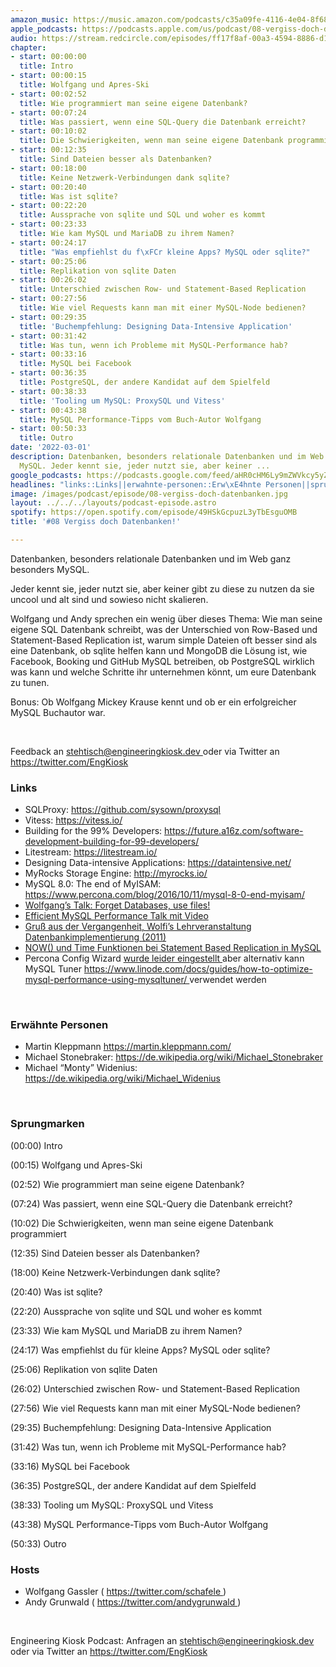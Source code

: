 ```yaml
---
amazon_music: https://music.amazon.com/podcasts/c35a09fe-4116-4e04-8f68-77d61b112e46/episodes/e4c5e0e2-4078-4764-888f-9c9ddc435bd3/engineering-kiosk-08-vergiss-doch-datenbanken
apple_podcasts: https://podcasts.apple.com/us/podcast/08-vergiss-doch-datenbanken/id1603082924?i=1000552569027
audio: https://stream.redcircle.com/episodes/ff17f8af-00a3-4594-8886-d1c2a3980c67/stream.mp3
chapter:
- start: 00:00:00
  title: Intro
- start: 00:00:15
  title: Wolfgang und Apres-Ski
- start: 00:02:52
  title: Wie programmiert man seine eigene Datenbank?
- start: 00:07:24
  title: Was passiert, wenn eine SQL-Query die Datenbank erreicht?
- start: 00:10:02
  title: Die Schwierigkeiten, wenn man seine eigene Datenbank programmiert
- start: 00:12:35
  title: Sind Dateien besser als Datenbanken?
- start: 00:18:00
  title: Keine Netzwerk-Verbindungen dank sqlite?
- start: 00:20:40
  title: Was ist sqlite?
- start: 00:22:20
  title: Aussprache von sqlite und SQL und woher es kommt
- start: 00:23:33
  title: Wie kam MySQL und MariaDB zu ihrem Namen?
- start: 00:24:17
  title: "Was empfiehlst du f\xFCr kleine Apps? MySQL oder sqlite?"
- start: 00:25:06
  title: Replikation von sqlite Daten
- start: 00:26:02
  title: Unterschied zwischen Row- und Statement-Based Replication
- start: 00:27:56
  title: Wie viel Requests kann man mit einer MySQL-Node bedienen?
- start: 00:29:35
  title: 'Buchempfehlung: Designing Data-Intensive Application'
- start: 00:31:42
  title: Was tun, wenn ich Probleme mit MySQL-Performance hab?
- start: 00:33:16
  title: MySQL bei Facebook
- start: 00:36:35
  title: PostgreSQL, der andere Kandidat auf dem Spielfeld
- start: 00:38:33
  title: 'Tooling um MySQL: ProxySQL und Vitess'
- start: 00:43:38
  title: MySQL Performance-Tipps vom Buch-Autor Wolfgang
- start: 00:50:33
  title: Outro
date: '2022-03-01'
description: Datenbanken, besonders relationale Datenbanken und im Web ganz besonders
  MySQL. Jeder kennt sie, jeder nutzt sie, aber keiner ...
google_podcasts: https://podcasts.google.com/feed/aHR0cHM6Ly9mZWVkcy5yZWRjaXJjbGUuY29tLzBlY2ZkZmQ3LWZkYTEtNGMzZC05NTE1LTQ3NjcyN2Y5ZGY1ZQ/episode/NzBjYjE3YTktNjA3ZC00ZmFlLWI4YWQtY2QxZjA2M2NhZmRh?sa=X&ved=0CAUQkfYCahcKEwi4xMSxj4L4AhUAAAAAHQAAAAAQNQ
headlines: "links::Links||erwahnte-personen::Erw\xE4hnte Personen||sprungmarken::Sprungmarken||hosts::Hosts"
image: /images/podcast/episode/08-vergiss-doch-datenbanken.jpg
layout: ../../../layouts/podcast-episode.astro
spotify: https://open.spotify.com/episode/49HSkGcpuzL3yTbEsguOMB
title: '#08 Vergiss doch Datenbanken!'

---
```


<p>
   Datenbanken, besonders relationale Datenbanken und im Web ganz besonders MySQL.
  </p>
  <p>
   Jeder kennt sie, jeder nutzt sie, aber keiner gibt zu diese zu nutzen da sie uncool und alt sind und sowieso nicht skalieren.
  </p>
  <p>
   Wolfgang und Andy sprechen ein wenig über dieses Thema: Wie man seine eigene SQL Datenbank schreibt, was der Unterschied von Row-Based und Statement-Based Replication ist, warum simple Dateien oft besser sind als eine Datenbank, ob sqlite helfen kann und MongoDB die Lösung ist, wie Facebook, Booking und GitHub MySQL betreiben, ob PostgreSQL wirklich was kann und welche Schritte ihr unternehmen könnt, um eure Datenbank zu tunen.
  </p>
  <p>
   Bonus: Ob Wolfgang Mickey Krause kennt und ob er ein erfolgreicher MySQL Buchautor war.
  </p>
  <p>
   <br/>
  </p>
  <p>
   Feedback an
   <a href="mailto:stehtisch@engineeringkiosk.dev" rel="nofollow">
    stehtisch@engineeringkiosk.dev
   </a>
   oder via Twitter an
   <a href="https://twitter.com/EngKiosk" rel="nofollow">
    https://twitter.com/EngKiosk
   </a>
  </p>
  <h3 id="links">
   Links
  </h3>
  <ul>
   <li>
    SQLProxy:
    <a href="https://github.com/sysown/proxysql" rel="nofollow">
     https://github.com/sysown/proxysql
    </a>
   </li>
   <li>
    Vitess:
    <a href="https://vitess.io/" rel="nofollow">
     https://vitess.io/
    </a>
   </li>
   <li>
    Building for the 99% Developers:
    <a href="https://future.a16z.com/software-development-building-for-99-developers/" rel="nofollow">
     https://future.a16z.com/software-development-building-for-99-developers/
    </a>
   </li>
   <li>
    Litestream:
    <a href="https://litestream.io/" rel="nofollow">
     https://litestream.io/
    </a>
   </li>
   <li>
    Designing Data-intensive Applications:
    <a href="https://dataintensive.net/" rel="nofollow">
     https://dataintensive.net/
    </a>
   </li>
   <li>
    MyRocks Storage Engine:
    <a href="http://myrocks.io/" rel="nofollow">
     http://myrocks.io/
    </a>
   </li>
   <li>
    MySQL 8.0: The end of MyISAM:
    <a href="https://www.percona.com/blog/2016/10/11/mysql-8-0-end-myisam/" rel="nofollow">
     https://www.percona.com/blog/2016/10/11/mysql-8-0-end-myisam/
    </a>
   </li>
   <li>
    <a href="https://twitter.com/schafele/status/1200180440184827904" rel="nofollow">
     Wolfgang’s Talk: Forget Databases, use files!
    </a>
   </li>
   <li>
    <a href="https://fosdem.org/2022/schedule/event/efficient_mysql/" rel="nofollow">
     Efficient MySQL Performance Talk mit Video
    </a>
   </li>
   <li>
    <a href="https://web.archive.org/web/20120303090458/http://dbis-informatik.uibk.ac.at/188-0-VO-Arch---Impl--von-DBS.html" rel="nofollow">
     Gruß aus der Vergangenheit, Wolfi’s Lehrveranstaltung Datenbankimplementierung (2011)
    </a>
   </li>
   <li>
    <a href="https://dev.mysql.com/doc/refman/5.7/en/replication-features-functions.html" rel="nofollow">
     NOW() und Time Funktionen bei Statement Based Replication in MySQL
    </a>
   </li>
   <li>
    Percona Config Wizard
    <a href="https://www.percona.com/blog/2019/04/22/end-of-life-query-analyzer-and-mysql-configuration-generator/" rel="nofollow">
     wurde leider eingestellt
    </a>
    aber alternativ kann MySQL Tuner
    <a href="https://www.linode.com/docs/guides/how-to-optimize-mysql-performance-using-mysqltuner/" rel="nofollow">
     https://www.linode.com/docs/guides/how-to-optimize-mysql-performance-using-mysqltuner/
    </a>
    verwendet werden
   </li>
  </ul>
  <p>
   <br/>
  </p>
  <h3 id="erwahnte-personen">
   Erwähnte Personen
  </h3>
  <ul>
   <li>
    Martin Kleppmann
    <a href="https://martin.kleppmann.com/" rel="nofollow">
     https://martin.kleppmann.com/
    </a>
   </li>
   <li>
    Michael Stonebraker:
    <a href="https://de.wikipedia.org/wiki/Michael_Stonebraker" rel="nofollow">
     https://de.wikipedia.org/wiki/Michael_Stonebraker
    </a>
   </li>
   <li>
    Michael “Monty” Widenius:
    <a href="https://de.wikipedia.org/wiki/Michael_Widenius" rel="nofollow">
     https://de.wikipedia.org/wiki/Michael_Widenius
    </a>
   </li>
  </ul>
  <p>
   <br/>
  </p>
  <h3 id="sprungmarken">
   Sprungmarken
  </h3>
  <p>
   (00:00) Intro
  </p>
  <p>
   (00:15) Wolfgang und Apres-Ski
  </p>
  <p>
   (02:52) Wie programmiert man seine eigene Datenbank?
  </p>
  <p>
   (07:24) Was passiert, wenn eine SQL-Query die Datenbank erreicht?
  </p>
  <p>
   (10:02) Die Schwierigkeiten, wenn man seine eigene Datenbank programmiert
  </p>
  <p>
   (12:35) Sind Dateien besser als Datenbanken?
  </p>
  <p>
   (18:00) Keine Netzwerk-Verbindungen dank sqlite?
  </p>
  <p>
   (20:40) Was ist sqlite?
  </p>
  <p>
   (22:20) Aussprache von sqlite und SQL und woher es kommt
  </p>
  <p>
   (23:33) Wie kam MySQL und MariaDB zu ihrem Namen?
  </p>
  <p>
   (24:17) Was empfiehlst du für kleine Apps? MySQL oder sqlite?
  </p>
  <p>
   (25:06) Replikation von sqlite Daten
  </p>
  <p>
   (26:02) Unterschied zwischen Row- und Statement-Based Replication
  </p>
  <p>
   (27:56) Wie viel Requests kann man mit einer MySQL-Node bedienen?
  </p>
  <p>
   (29:35) Buchempfehlung: Designing Data-Intensive Application
  </p>
  <p>
   (31:42) Was tun, wenn ich Probleme mit MySQL-Performance hab?
  </p>
  <p>
   (33:16) MySQL bei Facebook
  </p>
  <p>
   (36:35) PostgreSQL, der andere Kandidat auf dem Spielfeld
  </p>
  <p>
   (38:33) Tooling um MySQL: ProxySQL und Vitess
  </p>
  <p>
   (43:38) MySQL Performance-Tipps vom Buch-Autor Wolfgang
  </p>
  <p>
   (50:33) Outro
  </p>
  <h3 id="hosts">
   Hosts
  </h3>
  <ul>
   <li>
    Wolfgang Gassler (
    <a href="https://twitter.com/schafele" rel="nofollow">
     https://twitter.com/schafele
    </a>
    )
   </li>
   <li>
    Andy Grunwald (
    <a href="https://twitter.com/andygrunwald" rel="nofollow">
     https://twitter.com/andygrunwald
    </a>
    )
   </li>
  </ul>
  <p>
   <br/>
  </p>
  <p>
   Engineering Kiosk Podcast: Anfragen an
   <a href="mailto:stehtisch@engineeringkiosk.dev" rel="nofollow">
    stehtisch@engineeringkiosk.dev
   </a>
   oder via Twitter an
   <a href="https://twitter.com/EngKiosk" rel="nofollow">
    https://twitter.com/EngKiosk
   </a>
  </p>